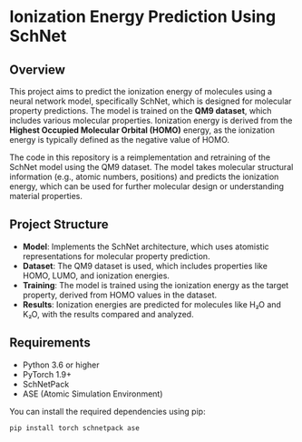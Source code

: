 # Ionization Energy Prediction Using SchNet

## Overview
This project aims to predict the ionization energy of molecules using a neural network model, specifically SchNet, which is designed for molecular property predictions. The model is trained on the **QM9 dataset**, which includes various molecular properties. Ionization energy is derived from the **Highest Occupied Molecular Orbital (HOMO)** energy, as the ionization energy is typically defined as the negative value of HOMO.

The code in this repository is a reimplementation and retraining of the SchNet model using the QM9 dataset. The model takes molecular structural information (e.g., atomic numbers, positions) and predicts the ionization energy, which can be used for further molecular design or understanding material properties.

## Project Structure
- **Model**: Implements the SchNet architecture, which uses atomistic representations for molecular property prediction.
- **Dataset**: The QM9 dataset is used, which includes properties like HOMO, LUMO, and ionization energies.
- **Training**: The model is trained using the ionization energy as the target property, derived from HOMO values in the dataset.
- **Results**: Ionization energies are predicted for molecules like H₂O and K₂O, with the results compared and analyzed.
  
## Requirements
- Python 3.6 or higher
- PyTorch 1.9+
- SchNetPack
- ASE (Atomic Simulation Environment)
  
You can install the required dependencies using pip:

```bash
pip install torch schnetpack ase
